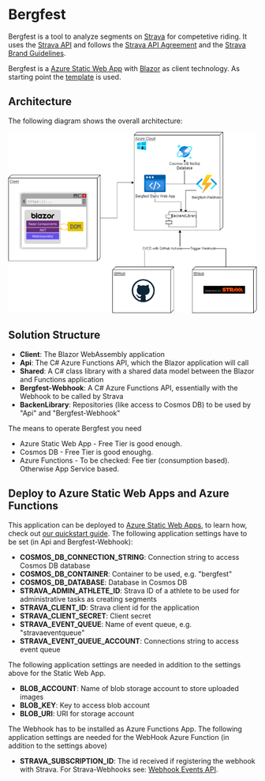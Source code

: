 # Bergfest

Bergfest is a tool to analyze segments on [Strava](https://www.strava.com) for competetive riding. It uses the [Strava API](https://developers.strava.com/) and follows the [Strava API Agreement](https://www.strava.com/legal/api) and the [Strava Brand Guidelines](https://developers.strava.com/guidelines).

Bergfest is a [Azure Static Web App](https://learn.microsoft.com/en-us/azure/static-web-apps/overview) with [Blazor](https://blazor.net) as client technology. As starting point the [template](https://github.com/staticwebdev/blazor-starter) is used. 

## Architecture

The following diagram shows the overall architecture:

![Architecture](/docs/Bergfest.drawio.png)

## Solution Structure

- **Client**: The Blazor WebAssembly application
- **Api**: The C# Azure Functions API, which the Blazor application will call
- **Shared**: A C# class library with a shared data model between the Blazor and Functions application
- **Bergfest-Webhook**: A C# Azure Functions API, essentially with the Webhook to be called by Strava
- **BackenLibrary**: Repositories (like access to Cosmos DB) to be used by "Api" and "Bergfest-Webhook"

The means to operate Bergfest you need 
- Azure Static Web App - Free Tier is good enough.
- Cosmos DB - Free Tier is good enoughg.
- Azure Functions - To be checked: Fee tier (consumption based). Otherwise App Service based.

## Deploy to Azure Static Web Apps and Azure Functions

This application can be deployed to [Azure Static Web Apps](https://docs.microsoft.com/azure/static-web-apps), to learn how, check out [our quickstart guide](https://aka.ms/blazor-swa/quickstart).
The following application settings have to be set (in Api and Bergfest-Webhook):
- **COSMOS_DB_CONNECTION_STRING**: Connection string to access Cosmos DB database
- **COSMOS_DB_CONTAINER**: Container to be used, e.g. "bergfest"
- **COSMOS_DB_DATABASE**: Database in Cosmos DB
- **STRAVA_ADMIN_ATHLETE_ID**: Strava ID of a athlete to be used for administrative tasks as creating segments
- **STRAVA_CLIENT_ID**: Strava client id for the application
- **STRAVA_CLIENT_SECRET**: Client secret
- **STRAVA_EVENT_QUEUE**: Name of event queue, e.g. "stravaeventqueue"
- **STRAVA_EVENT_QUEUE_ACCOUNT**: Connections string to access event queue

The following application settings are needed in addition to the settings above for the Static Web App.
- **BLOB_ACCOUNT**: Name of blob storage account to store uploaded images
- **BLOB_KEY**: Key to access blob account
- **BLOB_URI**: URI for storage account

The Webhook has to be installed as Azure Functions App.
The following application settings are needed for the WebHook Azure Function (in addition to the settings above)
- **STRAVA_SUBSCRIPTION_ID**: The id received if registering the webhook with Strava.
For Strava-Webhooks see: [Webhook Events API](https://developers.strava.com/docs/webhooks/).

